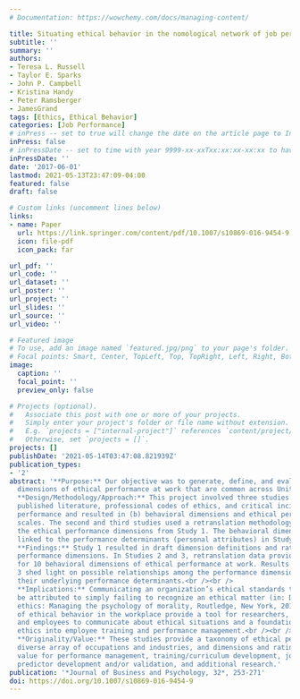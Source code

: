 ```yaml
---
# Documentation: https://wowchemy.com/docs/managing-content/

title: Situating ethical behavior in the nomological network of job performance
subtitle: ''
summary: ''
authors:
- Teresa L. Russell
- Taylor E. Sparks
- John P. Campbell
- Kristina Handy
- Peter Ramsberger
- JamesGrand
tags: [Ethics, Ethical Behavior]
categories: [Job Performance]
# inPress -- set to true will change the date on the article page to In Press; set to false will show publication date
inPress: false
# inPressDate -- set to time with year 9999-xx-xxTxx:xx:xx-xx:xx to have article listed as "in press" on Publications page; set to '' and include a date in the 'date' field once published
inPressDate: ''
date: '2017-06-01'
lastmod: 2021-05-13T23:47:09-04:00
featured: false
draft: false

# Custom links (uncomment lines below)
links:
- name: Paper
  url: https://link.springer.com/content/pdf/10.1007/s10869-016-9454-9.pdf
  icon: file-pdf
  icon_pack: far

url_pdf: ''
url_code: ''
url_dataset: ''
url_poster: ''
url_project: ''
url_slides: ''
url_source: ''
url_video: ''

# Featured image
# To use, add an image named `featured.jpg/png` to your page's folder.
# Focal points: Smart, Center, TopLeft, Top, TopRight, Left, Right, BottomLeft, Bottom, BottomRight.
image:
  caption: ''
  focal_point: ''
  preview_only: false

# Projects (optional).
#   Associate this post with one or more of your projects.
#   Simply enter your project's folder or file name without extension.
#   E.g. `projects = ["internal-project"]` references `content/project/deep-learning/index.md`.
#   Otherwise, set `projects = []`.
projects: []
publishDate: '2021-05-14T03:47:08.821939Z'
publication_types:
- '2'
abstract: '**Purpose:** Our objective was to generate, define, and evaluate behavioral
  dimensions of ethical performance at work that are common across United States occupations.<br /><br />
  **Design/Methodology/Approach:** This project involved three studies. Study 1 involved (a) qualitative review of
  published literature, professional codes of ethics, and critical incidents of (un)ethical
  performance and resulted in (b) behavioral dimensions and ethical performance rating
  scales. The second and third studies used a retranslation methodology to evaluate
  the ethical performance dimensions from Study 1. The behavioral dimensions were
  linked to the performance determinants (personal attributes) in Study 3.<br /><br />
  **Findings:** Study 1 resulted in draft dimension definitions and rating scales for 10 ethical
  performance dimensions. In Studies 2 and 3, retranslation data provided strong support
  for 10 behavioral dimensions of ethical performance at work. Results from Study
  3 shed light on possible relationships among the performance dimensions based on
  their underlying performance determinants.<br /><br />
  **Implications:** Communicating an organization’s ethical standards to employees is important because some ethical breakdowns can
  be attributed to simply failing to recognize an ethical matter (in: DeCremer, Managerial
  ethics: Managing the psychology of morality, Routledge, New York, 2011). Definitions
  of ethical behavior in the workplace provide a tool for researchers, employers,
  and employees to communicate about ethical situations and a foundation for folding
  ethics into employee training and performance management.<br /><br />
  **Originality/Value:** These studies provide a taxonomy of ethical performance at work that generalizes to a
  diverse array of occupations and industries, and dimensions and rating scales have
  value for performance management, training/curriculum development, job analysis,
  predictor development and/or validation, and additional research.'
publication: '*Journal of Business and Psychology, 32*, 253-271'
doi: https://doi.org/10.1007/s10869-016-9454-9
---
```


